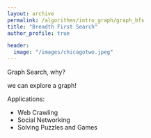 ```yaml
---
layout: archive
permalink: /algorithms/intro_graph/graph_bfs
title: "Breadth First Search"
author_profile: true

header:
  image: "/images/chicagotwo.jpeg"
---
```



Graph Search, why?

we can explore a graph!


Applications:

- Web Crawling
- Social Networking
- Solving Puzzles and Games
